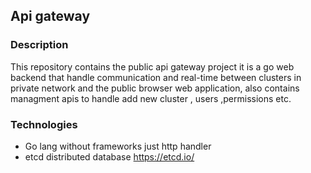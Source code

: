 ## Api gateway 
### Description
This repository contains the public api gateway project it is a go web backend that handle communication and real-time between clusters in private network and the public browser web application, also contains managment apis to handle add new cluster , users ,permissions etc. 
### Technologies
- Go lang without frameworks just http handler 
- etcd distributed database https://etcd.io/

